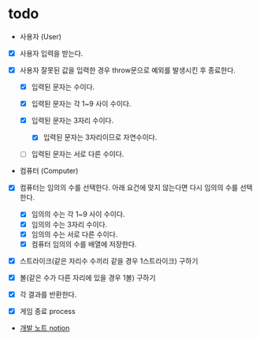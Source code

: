 # todo

- 사용자 (User)
- [X] 사용자 입력을 받는다.

- [X] 사용자 잘못된 값을 입력한 경우 throw문으로 예외를 발생시킨 후 종료한다.
    - [X] 입력된 문자는 수이다.
    - [X] 입력된 문자는 각 1~9 사이 수이다.
       
    - [X] 입력된 문자는 3자리 수이다.
      - [X] 입력된 문자는 3자리이므로 자연수이다.
    - [ ] 입력된 문자는 서로 다른 수이다.
  
- 컴퓨터 (Computer)
- [X] 컴퓨터는 임의의 수를 선택한다. 아래 요건에 맞지 않는다면 다시 임의의 수를 선택한다.

    - [X] 임의의 수는 각 1~9 사이 수이다.
    - [X] 임의의 수는 3자리 수이다.
    - [X] 임의의 수는 서로 다른 수이다.
    - [X] 컴퓨터 임의의 수를 배열에 저장한다.

- [X] 스트라이크(같은 자리수 수끼리 같을 경우 1스트라이크) 구하기

- [X] 볼(같은 수가 다른 자리에 있을 경우 1볼) 구하기

- [X] 각 결과를 반환한다.

- [X] 게임 종료 process

- [개발 노트 notion](https://vintage-citron-8b4.notion.site/1week-4ec40f31d132463c905439b36383f598?pvs=4)